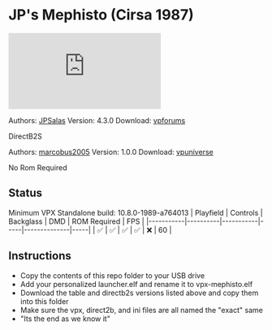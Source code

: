 # JP's Mephisto (Cirsa 1987)

![Table Preview](https://www.vpforums.org/index.php?app=downloads&module=display&section=screenshot&record=113752&id=15561&full=1)

Authors: [JPSalas](https://www.vpforums.org/index.php?showuser=277)
Version: 4.3.0
Download: [vpforums](https://www.vpforums.org/index.php?app=downloads&showfile=15561)

DirectB2S

Authors: [marcobus2005](https://vpuniverse.com/profile/53087-marcobus2005/)
Version: 1.0.0
Download: [vpuniverse](https://vpuniverse.com/files/file/15720-jp%C2%B4s-mephisto-cirsa-1987-animated-backglass-with-full-dmd/)

No Rom Required

## Status 

Minimum VPX Standalone build: 10.8.0-1989-a764013
| Playfield | Controls | Backglass | DMD | ROM Required | FPS | 
|-----------|----------|-----------|-----|--------------|-----|
| :white_check_mark: | :white_check_mark: | :white_check_mark: | :white_check_mark: | :x: | 60 |

## Instructions

- Copy the contents of this repo folder to your USB drive
- Add your personalized launcher.elf and rename it to vpx-mephisto.elf
- Download the table and directb2s versions listed above and copy them into this folder
- Make sure the vpx, direct2b, and ini files are all named the "exact" same
- "Its the end as we know it"

